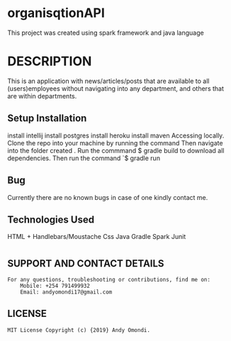 # organisqtionAPI
This project was created using spark framework and java language

# DESCRIPTION
 This is an application with news/articles/posts that are available to all (users)employees without navigating into any department, and others that are within departments.

## Setup Installation
install intellij
install postgres
install heroku
install maven
Accessing locally.
Clone the repo into your machine by running the command 
Then navigate into the folder created .
Run the commmand $ gradle build to download all dependencies.
Then run the command `$ gradle run



## Bug
Currently there are no known bugs in case of one kindly contact me.
## Technologies Used
HTML + Handlebars/Moustache
Css
Java
Gradle
Spark
Junit
#
## SUPPORT AND CONTACT DETAILS
    For any questions, troubleshooting or contributions, find me on:
        Mobile: +254 791499932
        Email: andyomondi17@gmail.com
## LICENSE
    MIT License Copyright (c) {2019} Andy Omondi.   
    
    
    